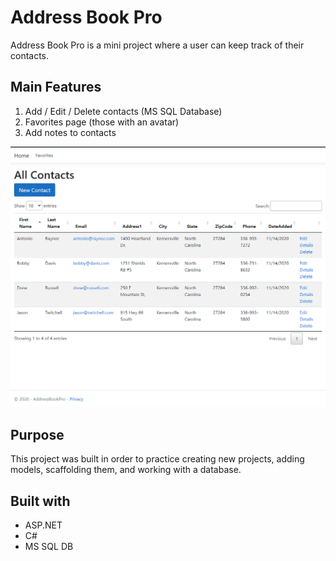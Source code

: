 # Address Book Pro

Address Book Pro is a mini project where a user can keep track of their contacts.

## Main Features

1. Add / Edit / Delete contacts (MS SQL Database)
1. Favorites page (those with an avatar)
1. Add notes to contacts

![Home](https://github.com/mackenzieweaver/AddressBookPro/blob/main/addressbookpro.PNG?raw=true)

## Purpose

This project was built in order to practice creating new projects, adding models, scaffolding them, and working with a database.

## Built with

* ASP.NET
* C#
* MS SQL DB

